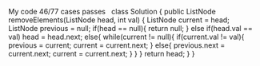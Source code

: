 My code 46/77 cases passes
​
​
class Solution {
public ListNode removeElements(ListNode head, int val) {
ListNode current = head;
ListNode previous = null;
if(head == null){
return null;
}
else if(head.val == val) head = head.next;
else{
while(current != null){
if(current.val != val){
previous = current;
current = current.next;
}
else{
previous.next = current.next;
current = current.next;
}
}
}
return head;
}
}